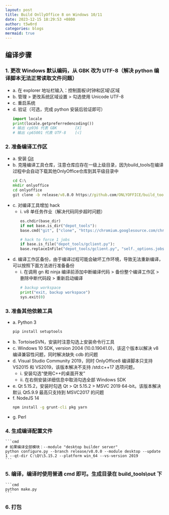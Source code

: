 ```yaml
---
layout: post
title: Build OnllyOffice 8 on Windows 10/11
date: 2023-12-15 18:29:53 +0800
author: t5w0rd
categories: blogs
mermaid: true
---
```


## 编译步骤
### 1. 更改 Windows 默认编码，从 GBK 改为 UTF-8（解决 python 编译脚本无法正常读取文件问题）
  * a. 在 explorer 地址栏输入：控制面板\时钟和区域\区域
  * b. 管理 > 更改系统区域设置 > 勾选使用 Unicode UTF-8 
  * c. 重启系统
  * d. 验证（可选，完成 python 安装后验证即可）
    ```python
    import locale
    print(locale.getpreferredencoding())
    # 输出 cp936 代表 GBK        [X]
    # 输出 cp65001 代表 UTF-8    [√]
    ```

### 2. 准备编译工作区
  * a. 安装 [Git]()
  * b. 克隆编译工具仓库，注意仓库应存在一级上级目录，因为build_tools在编译过程中会自动下载其他OnlyOffice仓库到其平级目录中
    ```cmd
    cd C:\
    mkdir onlyoffice
    cd onlyoffice
    git clone -b release/v8.0.0 https://github.com/ONLYOFFICE/build_tools.git
    ```
  * c. 对编译工具增加 hack
    * i. v8 单任务作业（解决代码同步超时问题）
        ```python
        os.chdir(base_dir)
        if not base.is_dir("depot_tools"):
        base.cmd("git", ["clone", "https://chromium.googlesource.com/chromium/tools/depot_tools.git"])

        # hack to force 1 jobs
        if base.is_file("depot_tools/gclient.py"):
        base.replaceInFile("depot_tools/gclient.py", "self._options.jobs", "1")
        ```
  * d. 编译工作区备份，由于编译过程可能会破坏工作环境，导致无法重新编译，可以按照下面方法进行准备备份
    * i. 在调用 gn 和 ninja 编译前添加中断编译代码 > 备份整个编译工作区 > 删除中断代码段 > 重新启动编译
        ```python
        # backup workspace
        print("exit, backup workspace")
        sys.exit(0)
        ```

### 3. 准备其他依赖工具
  * a. Python 3
    ```cmd
    pip install setuptools
    ```
  * b. TortoiseSVN，安装时注意勾选上安装命令行工具
  * c. Windows 10 SDK, version 2004 (10.0.19041.0)，该这个版本以解决 v8 编译兼容性问题，同时解决缺失 cdb 的问题
  * d. Visual Studio Community 2019，同时 OnlyOffice8 编译脚本只支持 VS2015 和 VS2019，该版本解决不支持 /std:c++17 选项问题，
    * i. 安装勾选“使用C++的桌面开发”
    * ii. 在右侧安装详细信息中取消勾选全部 Windows SDK
  * e. Qt 5.15.2，安装时勾选 Qt > Qt 5.15.2 > MSVC 2019 64-bit。该版本解决默认 Qt5.9.9 最高只支持到 MSVC2017 的问题
  * f. NodeJS 14
    ```cmd
    npm install -g grunt-cli pkg yarn
    ```
  * g. Perl

### 4. 生成编译配置文件
    ```cmd
    # 如果编译全部模块：--module "desktop builder server"
    python configure.py --branch release/v8.0.0 --module desktop --update 1 --qt-dir C:\Qt\5.15.2 --platform win_64 --vs-version 2019
    ```

### 5. 编译，编译时使用普通 cmd 即可。生成目录在 build_tools\out 下
    ```cmd
    python make.py
    ```

### 6. 打包
